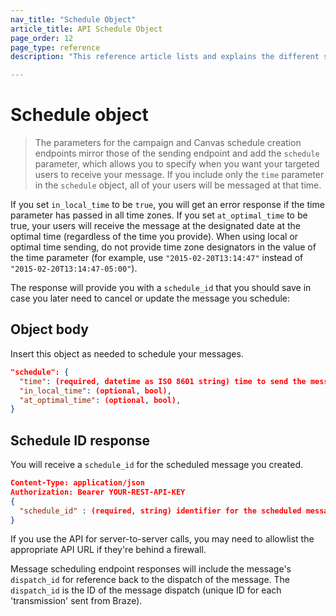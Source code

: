 ```yaml
---
nav_title: "Schedule Object"
article_title: API Schedule Object
page_order: 12
page_type: reference
description: "This reference article lists and explains the different scheduling object used at Braze."

---
```


# Schedule object

> The parameters for the campaign and Canvas schedule creation endpoints mirror those of the sending endpoint and add the `schedule` parameter, which allows you to specify when you want your targeted users to receive your message. If you include only the `time` parameter in the `schedule` object, all of your users will be messaged at that time.

If you set `in_local_time` to be `true`, you will get an error response if the time parameter has passed in all time zones. If you set `at_optimal_time` to be true, your users will receive the message at the designated date at the optimal time (regardless of the time you provide). When using local or optimal time sending, do not provide time zone designators in the value of the time parameter (for example, use `"2015-02-20T13:14:47"` instead of `"2015-02-20T13:14:47-05:00"`).

The response will provide you with a `schedule_id` that you should save in case you later need to cancel or update the message you schedule:

## Object body

Insert this object as needed to schedule your messages.

```json
"schedule": {
  "time": (required, datetime as ISO 8601 string) time to send the message in UTC,
  "in_local_time": (optional, bool),
  "at_optimal_time": (optional, bool),
}
```

## Schedule ID response

You will receive a `schedule_id` for the scheduled message you created.

```json
Content-Type: application/json
Authorization: Bearer YOUR-REST-API-KEY
{
  "schedule_id" : (required, string) identifier for the scheduled message that was created
}
```

If you use the API for server-to-server calls, you may need to allowlist the appropriate API URL if they're behind a firewall.

Message scheduling endpoint responses will include the message's `dispatch_id` for reference back to the dispatch of the message. The `dispatch_id` is the ID of the message dispatch (unique ID for each 'transmission' sent from Braze).

[33]: {{site.baseurl}}/user_guide/sage_ai/intelligence/intelligent_timing/
